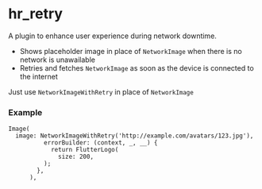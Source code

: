 # hr_retry

A plugin to enhance user experience during network downtime. 

- Shows placeholder image in place of `NetworkImage` when there is no network is unawailable
- Retries and fetches `NetworkImage` as soon as the device is connected to the internet

Just use `NetworkImageWithRetry` in place of `NetworkImage`

### Example
```
Image(
  image: NetworkImageWithRetry('http://example.com/avatars/123.jpg'),
          errorBuilder: (context, _, __) {
            return FlutterLogo(
              size: 200,
          );
        },
      ),
```
